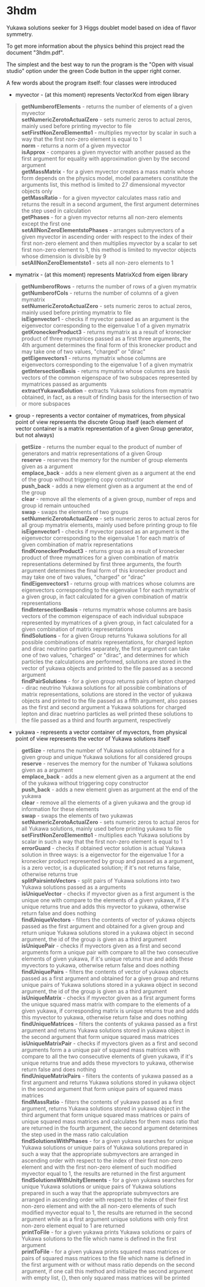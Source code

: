 # 3hdm
Yukawa solutions seeker for 3 Higgs doublet model based on idea of flavor symmetry.

To get more information about the physics behind this project read the document "3hdm.pdf".

The simplest and the best way to run the program is the "Open with visual studio" option under the green Code button in the upper right corner.

A few words about the program itself: four classes were introduced
- myvector - (at this moment) represents VectorXcd from eigen library<br/>
 > **getNumberofElements** - returns the number of elements of a given myvector<br/>
 > **setNumericZerotoActualZero** - sets numeric zeros to actual zeros, mainly used before printing myvector to file<br/>
 > **setFirstNonZeroElementto1** - multiplies myvector by scalar in such a way that the first non-zero element is equal to 1<br/>
 > **norm** - returns a norm of a given myvector<br/>
 > **isApprox** - compares a given myvector with another passed as the first argument for equality with approximation given by the second argument<br/>
 > **getMassMatrix** - for a given myvector creates a mass matrix whose form depends on the physics model, model parameters constitute the arguments list, this method is limited to 27 dimensional myvector objects only<br/>
 > **getMassRatio** - for a given myvector calculates mass ratio and returns the result in a second argument, the first argument determines the step used in calculation<br/>
 > **getPhases** - for a given myvector returns all non-zero elements except the first one<br/>
 > **setAllNonZeroElementstoPhases** - arranges submyvectors of a given myvector in ascending order with respect to the index of their first non-zero element and then multiplies myvector by a scalar to set first non-zero element to 1, this method is limited to myvector objects whose dimension is divisible by 9<br/>
 > **setAllNonZeroElementsto1** - sets all non-zero elements to 1

- mymatrix - (at this moment) represents MatrixXcd from eigen library
 > **getNumberofRows** - returns the number of rows of a given mymatrix<br/>
 > **getNumberofCols** - returns the number of columns of a given mymatrix<br/>
 > **setNumericZerotoActualZero** - sets numeric zeros to actual zeros, mainly used before printing mymatrix to file<br/>
 > **isEigenvector1** - checks if myvector passed as an argument is the eigenvector corresponding to the eigenvalue 1 of a given mymatrix<br/>
 > **getKroneckerProduct3** - returns mymatrix as a result of kronecker product of three mymatrices passed as a first three arguments, the 4th argument determines the final form of this kronecker product and may take one of two values, "charged" or "dirac"<br/>
 > **getEigenvectors1** - returns mymatrix whose columns are eigenvectors corresponding to the eigenvalue 1 of a given mymatrix<br/>
 > **getIntersectionBasis** - returns mymatrix whose columns are basis vectors of the common eigenspace of two subspaces represented by mymatrices passed as arguments<br/>
 > **extractYukawaSolution** - extracts Yukawa solutions from mymatrix obtained, in fact, as a result of finding basis for the intersection of two or more subspaces

- group - represents a vector container of mymatrices, from physical point of view represents the discrete Group itself (each element of vector container is a matrix representation of a given Group generator, but not always)
 > **getSize** - returns the number equal to the product of number of generators and matrix representations of a given Group<br/>
 > **reserve** - reserves the memory for the number of group elements given as a argument<br/>
 > **emplace_back** - adds a new element given as a argument at the end of the group without triggering copy constructor<br/>
 > **push_back** - adds a new element given as a argument at the end of the group<br/>
 > **clear** - remove all the elements of a given group, number of reps and group id remain untouched<br/>
 > **swap** - swaps the elements of two groups<br/>
 > **setNumericZerotoActualZero** - sets numeric zeros to actual zeros for all group mymatrix elements, mainly used before printing group to file<br/>
 > **isEigenvector1** - checks if myvector passed as an argument is the eigenvector corresponding to the eigenvalue 1 for each matrix of given combination of matrix representations<br/>
 > **findKroneckerProduct3** - returns group as a result of kronecker product of three mymatrices for a given combination of matrix representations determined by first three arguments, the fourth argument determines the final form of this kronecker product and may take one of two values, "charged" or "dirac"<br/>
 > **findEigenvectors1** - returns group with matrices whose columns are eigenvectors corresponding to the eigenvalue 1 for each mymatrix of a given group, in fact calculated for a given combination of matrix representations<br/>
 > **findIntersectionBasis** - returns mymatrix whose columns are basis vectors of the common eigenspace of each individual subspace represented by mymatrices of a given group, in fact calculated for a given combination of matrix representations<br/>
 > **findSolutions** - for a given Group returns Yukawa solutions for all possible combinations of matrix representations, for charged lepton and dirac neutrino particles separately, the first argument can take one of two values, "charged" or "dirac", and determines for which particles the calculations are performed, solutions are stored in the vector of yukawa objects and printed to the file passed as a second argument<br/>
 > **findPairSolutions** - for a given group returns pairs of lepton charged - dirac neutrino Yukawa solutions for all possible combinations of matrix representations, solutions are stored in the vector of yukawa objects and printed to the file passed as a fifth argument, also passes as the first and second argument a Yukawa solutions for charged lepton and dirac nuetrino particles as well printed these solutions to the file passed as a third and fourth argument, respectively

- yukawa - represents a vector container of myvectors, from physical point of view represents the vector of Yukawa solutions itself
 > **getSize** - returns the number of Yukawa solutions obtained for a given group and unique Yukawa solutions for all considered groups<br/>
 > **reserve** - reserves the memory for the number of Yukawa solutions given as a argument<br/>
 > **emplace_back** - adds a new element given as a argument at the end of the yukawa without triggering copy constructor<br/>
 > **push_back** - adds a new element given as argument at the end of the yukawa<br/>
 > **clear** - remove all the elements of a given yukawa and the group id information for these elements<br/>
 > **swap** - swaps the elements of two yukawas<br/>
 > **setNumericZerotoActualZero** - sets numeric zeros to actual zeros for all Yukawa solutions, mainly used before printing yukawa to file<br/>
 > **setFirstNonZeroElementto1** - multiplies each Yukawa solutions by scalar in such a way that the first non-zero element is equal to 1<br/>
 > **errorGuard** - checks if obtained vector solution is actual Yukawa solution in three ways: is a eigenvector for the eigenvalue 1 for a kronecker product represented by group and passed as a argument, is a zero vector, is a duplicated solution; if it's not returns false, otherwise returns true<br/>
 > **splitPairsintoVectors** - split pairs of Yukawa solutions into two Yukawa solutions passed as a arguments<br/>
 > **isUniqueVector** - checks if myvector given as a first argument is the unique one with compare to the elements of a given yukawa, if it's unique returns true and adds this myvector to yukawa, otherwise return false and does nothing<br/>
 > **findUniqueVectors** - filters the contents of vector of yukawa objects passed as the first argument and obtained for a given group and return unique Yukawa solutions stored in a yukawa object in second argument, the id of the group is given as a third argument<br/>
 > **isUniquePair** - checks if myvectors given as a first and second arguments form a unique pair with compare to all the two consecutive elements of given yukawa, if it's unique returns true and adds these myvectors to yukawa, otherwise return false and does nothing<br/>
 > **findUniquePairs** - filters the contents of vector of yukawa objects passed as a first argument and obtained for a given group and returns unique pairs of Yukawa solutions stored in a yukawa object in second argument, the id of the group is given as a third argument<br/>
 > **isUniqueMatrix** - checks if myvector given as a first argument forms the unique squared mass matrix with compare to the elements of a given yukawa, if corresponding matrix is unique returns true and adds this myvector to yukawa, otherwise return false and does nothing<br/>
 > **findUniqueMatrices** - filters the contents of yukawa passed as a first argument and returns Yukawa solutions stored in yukawa object in the second argument that form unique squared mass matrices<br/>
 > **isUniqueMatrixPair** - checks if myvectors given as a first and second arguments form a a unique pair of squared mass matrices with compare to all the two consecutive elements of given yukawa, if it's unique returns true and adds these myvectors to yukawa, otherwise return false and does nothing<br/>
 > **findUniqueMatrixPairs** - filters the contents of yukawa passed as a first argument and returns Yukawa solutions stored in yukawa object in the second argument that form unique pairs of squared mass matrices<br/>
 > **findMassRatio** - filters the contents of yukawa passed as a first argument, returns Yukawa solutions stored in yukawa object in the third argument that form unique squared mass matrices or pairs of unique squared mass matrices and calculates for them mass ratio that are returned in the fourth argument, the second argument determines the step used in the mass ratio calculation<br/>
 > **findSolutionsWithPhases** - for a given yukawa searches for unique Yukawa solutions or unique pairs of Yukawa solutions prepared in such a way that the appropriate submyvectors are arranged in ascending order with respect to the index of their first non-zero element and with the first non-zero element of such modified myvector equal to 1, the results are returned in the first argument<br/>
 > **findSolutionsWithUnityElements** - for a given yukawa searches for unique Yukawa solutions or unique pairs of Yukawa solutions prepared in such a way that the appropriate submyvectors are arranged in ascending order with respect to the index of their first non-zero element and with the all non-zero elements of such modified myvector equal to 1, the results are returned in the second argument while as a first argument unique solutions with only first non-zero element equal to 1 are returned<br/>
 > **printToFile** - for a given yukawa prints Yukawa solutions or pairs of Yukawa solutions to the file which name is defined in the first argument<br/>
 > **printToFile** - for a given yukawa prints squared mass matrices or pairs of squared mass matrices to the file which name is defined in the first argument with or without mass ratio depends on the second argument, if one call this method and initialize the second argument with empty list, {}, then only squared mass matrices will be printed
